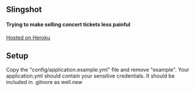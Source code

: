 ## Slingshot

#### Trying to make selling concert tickets less painful

[Hosted on Heroku](http://slingshot-prod.herokuapp.com/)


## Setup

Copy the "config/application.example.yml" file and remove "example". Your application.yml should contain your sensitive credentials. It should be included in .gitnore as well.new